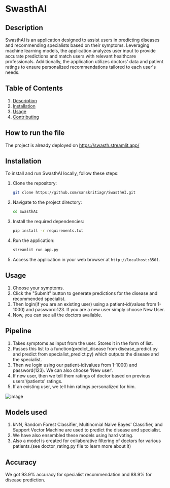 # SwasthAI

## Description
SwasthAI is an application designed to assist users in predicting diseases and recommending specialists based on their symptoms. Leveraging machine learning models, the application analyzes user input to provide accurate predictions and match users with relevant healthcare professionals. Additionally, the application utilizes doctors' data and patient ratings to ensure personalized recommendations tailored to each user's needs.

## Table of Contents

1. [Description](#Description)
2. [Installation](#installation)
3. [Usage](#usage)
4. [Contributing](#contributing)



## How to run the file
The project is already deployed on https://swasth.streamlit.app/ 

## Installation

To install and run SwasthAI locally, follow these steps:

1. Clone the repository:

   ```bash
   git clone https://github.com/sanskritiagr/SwasthAI.git
   ```

2. Navigate to the project directory:

   ```bash
   cd SwasthAI
   ```

3. Install the required dependencies:

   ```bash
   pip install -r requirements.txt
   ```

4. Run the application:

   ```bash
   streamlit run app.py
   ```

7. Access the application in your web browser at `http://localhost:8501`.

## Usage

1. Choose your symptoms.
2. Click the "Submit" button to generate predictions for the disease and recommended specialist.
3. Then login(if you are an existing user) using a patient-id(values from 1-1000) and password:123. If you are a new user simply choose New User.
4. Now, you can see all the doctors available.

## Pipeline

1. Takes symptoms as input from the user. Stores it in the form of list.
2. Passes this list to a function(predict_disease from disease_predict.py and predict from specialist_predict.py) which outputs the disease and the specialist.
3. Then we login using our patient-id(values from 1-1000) and password(123). We can also choose 'New user'.
4. If new user, then we tell them ratings of doctor based on previous users'/patients' ratings.
5. If an existing user, we tell him ratings personalized for him.


![image](https://github.com/sanskritiagr/SwasthAI/assets/96240350/bd1a8e75-1705-4ff3-bb1a-86847adfcc5f)

## Models used
1. kNN, Random Forest Classifier, Multinomial Naive Bayes' Classifier, and Support Vector Machine are used to predict the disease and specialist.
2. We have also ensembled these models using hard voting.
3. Also a model is created for collaborative filtering of doctors for various patients.(see doctor_rating.py file to learn more about it)

## Accuracy 
We got 93.9% accuracy for specialist recommendation and 88.9% for disease prediction.

